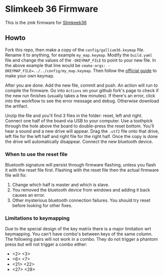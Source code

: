 # Slimkeeb 36 Firmware

This is the zmk firmware for [Slimkeeb36](https://github.com/Palpatineli/slimkeeb36)

## Howto

Fork this repo, then make a copy of the `config/gallium36.keymap` file. Rename it to anything, for example `my_map.keymap`.
Modify the `build.yaml` file and change the values of the `-DKEYMAP_FILE` to point to your new file.
In the above example that line would be `cmake-args: -DKEYMAP_FILE=../../config/my_map.keymap`.
Then follow the [official guide](https://zmk.dev/docs/keymaps) to make your own keymap.

After you are done. Add the new file, commit and push.
An action will run to compile the firmware.
Go into `Actions` on your github fork's page to check if the new run finishes (usually takes a few minutes).
If there's an error, click into the workflow to see the error message and debug.
Otherwise download the artifact.

Unzip the file and you'll find 3 files in the folder: reset, left and right.
Connect one half of the board via USB to your computer.
Use a toothpick through the hole above the board to double-press the reset bottom.
You'll hear a sound and a new drive will appear.
Drag the `.utf2` file onto that drive, left file for the left half and right file for the right half.
Once the copy is done the drive will automatically disappear.
Connect the new bluetooth device.

### When to use the reset file
Bluetooth signature will persist through firmware flashing, unless you flash it with the reset file first.
Flashing with the reset file then the actual firmware file will fix:
1. Change which half is master and which is slave.
2. You removed the bluetooth device from windows and adding it back causes an error.
3. Other mysterious bluetooth connection failures. You should try reset before looking for other fixes.

### Limitations to keymapping
Due to the special design of the key matrix there is a major limitation wrt keymapping.
You can't have combo's between keys of the same column.
The following pairs will not work in a combo. They do not trigger a phantom press but will not trigger a combo either:
- <2> <3>
- <6> <7>
- <21> <22>
- <27> <28>
